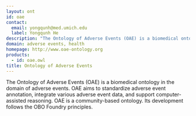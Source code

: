 ```yaml
---
layout: ont
id: oae
contact: 
  email: yongqunh@med.umich.edu
  label: Yongqunh He
description: "The Ontology of Adverse Events (OAE) is a biomedical ontology in the domain of adverse events. OAE aims to standardize adverse event annotation, integrate various adverse event data, and support computer-assisted reasoning.  OAE is a community-based ontology. Its development follows the OBO Foundry principles. "
domain: adverse events, health
homepage: http://www.oae-ontology.org
products: 
  - id: oae.owl
title: Ontology of Adverse Events
---
```


The Ontology of Adverse Events (OAE) is a biomedical ontology in the domain of adverse events. OAE aims to standardize adverse event annotation, integrate various adverse event data, and support computer-assisted reasoning.  OAE is a community-based ontology. Its development follows the OBO Foundry principles. 